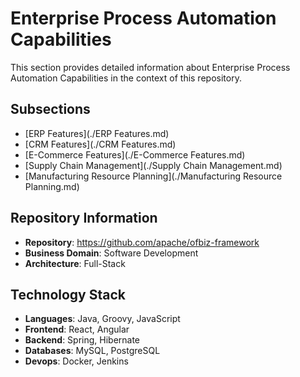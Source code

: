 # Enterprise Process Automation Capabilities

This section provides detailed information about Enterprise Process Automation Capabilities in the context of this repository.

## Subsections

- [ERP Features](./ERP Features.md)
- [CRM Features](./CRM Features.md)
- [E-Commerce Features](./E-Commerce Features.md)
- [Supply Chain Management](./Supply Chain Management.md)
- [Manufacturing Resource Planning](./Manufacturing Resource Planning.md)

## Repository Information

- **Repository**: https://github.com/apache/ofbiz-framework
- **Business Domain**: Software Development
- **Architecture**: Full-Stack

## Technology Stack

- **Languages**: Java, Groovy, JavaScript
- **Frontend**: React, Angular
- **Backend**: Spring, Hibernate
- **Databases**: MySQL, PostgreSQL
- **Devops**: Docker, Jenkins
